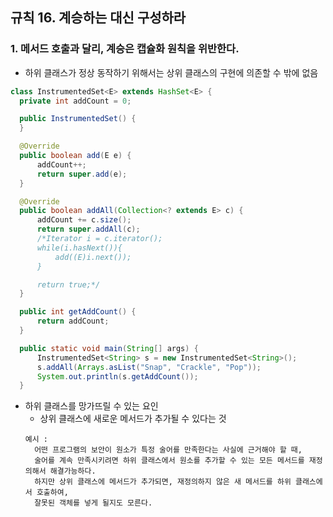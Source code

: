 ## 규칙 16. 계승하는 대신 구성하라
### 1. 메서드 호출과 달리, 계승은 캡슐화 원칙을 위반한다.
  - 하위 클래스가 정상 동작하기 위해서는 상위 클래스의 구현에 의존할 수 밖에 없음
  ``` JAVA
  class InstrumentedSet<E> extends HashSet<E> {
  	private int addCount = 0;

  	public InstrumentedSet() {
  	}

  	@Override
  	public boolean add(E e) {
  		addCount++;
  		return super.add(e);
  	}

  	@Override
  	public boolean addAll(Collection<? extends E> c) {
  		addCount += c.size();
  		return super.addAll(c);
  		/*Iterator i = c.iterator();
  		while(i.hasNext()){
  			add((E)i.next());
  		}

  		return true;*/
  	}

  	public int getAddCount() {
  		return addCount;
  	}

  	public static void main(String[] args) {
  		InstrumentedSet<String> s = new InstrumentedSet<String>();
  		s.addAll(Arrays.asList("Snap", "Crackle", "Pop"));
  		System.out.println(s.getAddCount());
  	}
  ```
  - 하위 클래스를 망가뜨릴 수 있는 요인
    - 상위 클래스에 새로운 메서드가 추가될 수 있다는 것
    ```
    예시 :
      어떤 프로그램의 보안이 원소가 특정 술어를 만족한다는 사실에 근거해야 할 때,
      술어를 계속 만족시키려면 하위 클래스에서 원소를 추가할 수 있는 모든 메서드를 재정의해서 해결가능하다.
      하지만 상위 클래스에 메서드가 추가되면, 재정의하지 않은 새 메서드를 하위 클래스에서 호출하여, 
      잘못된 객체를 넣게 될지도 모른다.
    ```
